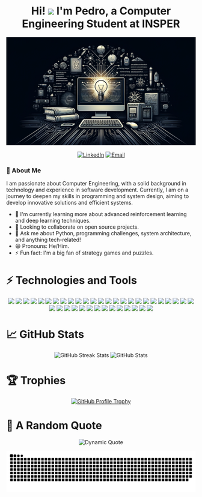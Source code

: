 <h1 align="center">
  Hi!
  <img src="https://media.giphy.com/media/hvRJCLFzcasrR4ia7z/giphy.gif" width="28">
  I'm Pedro, a Computer Engineering Student at INSPER
</h1>

![Image](https://github.com/Pedro2712/Pedro2712/blob/main/image.webp)
<p align="center">
  <a href="https://www.linkedin.com/in/pedro-henrique-andrade-124357207/"><img alt="LinkedIn" src="https://img.shields.io/badge/LinkedIn-blue?style=flat-square&logo=linkedin"></a>
  <a href="mailto:pedrohenriqueandrade2712@gmail.com"><img alt="Email" src="https://img.shields.io/badge/Email-red?style=flat-square&logo=gmail&logoColor=white"></a>
</p>

### 🧐 About Me
I am passionate about Computer Engineering, with a solid background in technology and experience in software development. Currently, I am on a journey to deepen my skills in programming and system design, aiming to develop innovative solutions and efficient systems.

- 🌱 I'm currently learning more about advanced reinforcement learning and deep learning techniques.
- 👯 Looking to collaborate on open source projects.
- 💬 Ask me about Python, programming challenges, system architecture, and anything tech-related!
- 😄 Pronouns: He/Him.
- ⚡ Fun fact: I'm a big fan of strategy games and puzzles.

# ⚡ Technologies and Tools

<p align="center">
  <img src="https://img.shields.io/badge/-MariaDB-003545?style=for-the-badge&logo=mariadb&logoColor=black">
  <img src="https://img.shields.io/badge/-Node.js-339933?style=for-the-badge&logo=node.js&logoColor=black">
  <img src="https://img.shields.io/badge/-Flutter-02569B?style=for-the-badge&logo=flutter&logoColor=black">
  <img src="https://img.shields.io/badge/-Unity-FFFFFF?style=for-the-badge&logo=unity&logoColor=black">
  <img src="https://img.shields.io/badge/-TypeScript-3178C6?style=for-the-badge&logo=typescript&logoColor=white">
  <img src="https://img.shields.io/badge/-Apache_Guacamole-0AAA30?style=for-the-badge&logo=apache&logoColor=white">
  <img src="https://img.shields.io/badge/-Jupyter-F37626?style=for-the-badge&logo=Jupyter&logoColor=white">
  <img src="https://img.shields.io/badge/-SQL-4479A1?style=for-the-badge&logo=MySQL&logoColor=white">
  <img src="https://img.shields.io/badge/-Git-F05032?style=for-the-badge&logo=git&logoColor=white">
  <img src="https://img.shields.io/badge/-GitHub-181717?style=for-the-badge&logo=github">
  <img src="https://img.shields.io/badge/c-%2300599C.svg?style=for-the-badge&logo=c&logoColor=white">
  <img src="https://img.shields.io/badge/c++-%2300599C.svg?style=for-the-badge&logo=c%2B%2B&logoColor=white">
  <img src="https://img.shields.io/badge/css3-%231572B6.svg?style=for-the-badge&logo=css3&logoColor=white">
  <img src="https://img.shields.io/badge/html5-%23E34F26.svg?style=for-the-badge&logo=html5&logoColor=white">
  <img src="https://img.shields.io/badge/java-%23ED8B00.svg?style=for-the-badge&logo=java&logoColor=white">
  <img src="https://img.shields.io/badge/javascript-%23323330.svg?style=for-the-badge&logo=javascript&logoColor=%23F7DF1E">
  <img src="https://img.shields.io/badge/python-3670A0?style=for-the-badge&logo=python&logoColor=ffdd54">
  <img src="https://img.shields.io/badge/heroku-%23430098.svg?style=for-the-badge&logo=heroku&logoColor=white">
  <img src="https://img.shields.io/badge/vercel-%23000000.svg?style=for-the-badge&logo=vercel&logoColor=white">
  <img src="https://img.shields.io/badge/Anaconda-%2344A833.svg?style=for-the-badge&logo=anaconda&logoColor=white">
  <img src="https://img.shields.io/badge/django-%23092E20.svg?style=for-the-badge&logo=django&logoColor=white">
  <img src="https://img.shields.io/badge/FastAPI-005571?style=for-the-badge&logo=fastapi">
  <img src="https://img.shields.io/badge/Next-black?style=for-the-badge&logo=next.js&logoColor=white">
  <img src="https://img.shields.io/badge/react-%2320232a.svg?style=for-the-badge&logo=react&logoColor=%2361DAFB">
  <img src="https://img.shields.io/badge/react_native-%2320232a.svg?style=for-the-badge&logo=react&logoColor=%2361DAFB">
  <img src="https://img.shields.io/badge/postgres-%23316192.svg?style=for-the-badge&logo=postgresql&logoColor=white">
  <img src="https://img.shields.io/badge/mySql-%2307405e.svg?style=for-the-badge&logo=mySql&logoColor=white">
  <img src="https://img.shields.io/badge/numpy-%23013243.svg?style=for-the-badge&logo=numpy&logoColor=white">
  <img src="https://img.shields.io/badge/pandas-%23150458.svg?style=for-the-badge&logo=pandas&logoColor=white">
  <img src="https://img.shields.io/badge/scikit--learn-%23F7931E.svg?style=for-the-badge&logo=scikit-learn&logoColor=white">
  <img src="https://img.shields.io/badge/SciPy-%230C55A5.svg?style=for-the-badge&logo=scipy&logoColor=white">
  <img src="https://img.shields.io/badge/-Arduino-00979D?style=for-the-badge&logo=Arduino&logoColor=white">
  <img src="https://img.shields.io/badge/Postman-FF6C37?style=for-the-badge&logo=postman&logoColor=white">
  <img src="https://img.shields.io/badge/TensorFlow-FF6F00?style=for-the-badge&logo=tensorflow&logoColor=white">
  <img src="https://img.shields.io/badge/Amazon_AWS-232F3E?style=for-the-badge&logo=amazon-aws&logoColor=white">
  <img src="https://img.shields.io/badge/Ubuntu-E95420?style=for-the-badge&logo=ubuntu&logoColor=white">
  <img src="https://img.shields.io/badge/docker-%230db7ed.svg?style=for-the-badge&logo=docker&logoColor=white">
  <img src="https://img.shields.io/badge/Openstack-%23f01742.svg?style=for-the-badge&logo=openstack&logoColor=white">
  <img src="https://img.shields.io/badge/terraform-%235835CC.svg?style=for-the-badge&logo=terraform&logoColor=white">
</p>

# 📈 GitHub Stats

<p align="center">
  <img src="https://github-readme-streak-stats.herokuapp.com/?user=Pedro2712&theme=dark" alt="GitHub Streak Stats"/>
  <img src="https://github-readme-stats.vercel.app/api?username=Pedro2712&show_icons=true&theme=dark" alt="GitHub Stats"/>
</p>

# 🏆 Trophies

<p align="center">
  <a href="https://github.com/ryo-ma/github-profile-trophy">
    <img src="https://github-profile-trophy.vercel.app/?username=Pedro2712&theme=onedark&row=2&column=5" alt="GitHub Profile Trophy"/>
  </a>
</p>

# 🌟 A Random Quote

<div align="center">
  <img src="https://quotes-github-readme.vercel.app/api?type=horizontal&theme=dark" alt="Dynamic Quote"/>
</div>

![snake gif](https://github.com/Pedro2712/Pedro2712/blob/output/github-contribution-grid-snake.svg)
